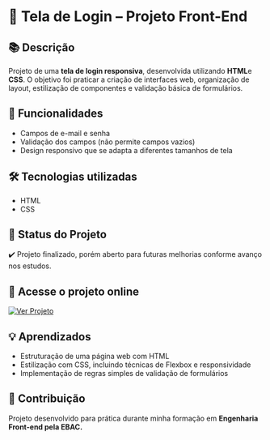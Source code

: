 # 🔐 Tela de Login – Projeto Front-End  

## 📚 Descrição  
Projeto de uma **tela de login responsiva**, desenvolvida utilizando **HTML**e **CSS**. O objetivo foi praticar a criação de interfaces web, organização de layout, estilização de componentes e validação básica de formulários.  

## 🚀 Funcionalidades  
- Campos de e-mail e senha  
- Validação dos campos (não permite campos vazios)  
- Design responsivo que se adapta a diferentes tamanhos de tela  

## 🛠️ Tecnologias utilizadas  
- HTML  
- CSS  

## 📄 Status do Projeto  
✔️ Projeto finalizado, porém aberto para futuras melhorias conforme avanço nos estudos.  

## 🔗 Acesse o projeto online  
[![Ver Projeto](https://img.shields.io/badge/Ver%20Projeto-000?style=for-the-badge&logo=github&logoColor=white)](https://hinayebitencourt.github.io/tela-de-login/)  

## 💡 Aprendizados  
- Estruturação de uma página web com HTML  
- Estilização com CSS, incluindo técnicas de Flexbox e responsividade   
- Implementação de regras simples de validação de formulários  

## 🤝 Contribuição  
Projeto desenvolvido para prática durante minha formação em **Engenharia Front-end pela EBAC.**  
